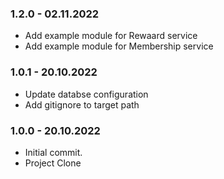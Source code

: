 ### 1.2.0 - 02.11.2022
* Add example module for Rewaard service
* Add example module for Membership service

### 1.0.1 - 20.10.2022
* Update databse configuration
* Add gitignore to target path

### 1.0.0 - 20.10.2022
* Initial commit.
* Project Clone 